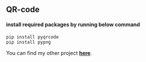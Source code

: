 ## QR-code

#### install required packages by running below command
```
pip install pyqrcode
pip install pypng
```

You can find my other project **[here](https://github.com/iamsonukushwaha?tab=repositories)**.
